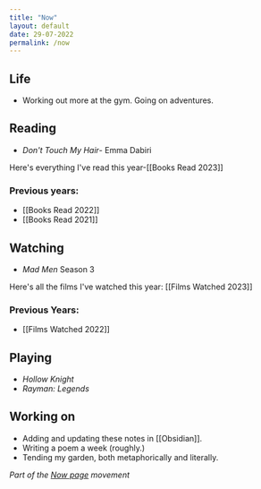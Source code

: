 ```yaml
---
title: "Now"
layout: default
date: 29-07-2022
permalink: /now
---
```


## Life

- Working out more at the gym. Going on adventures.

## Reading

- *Don't Touch My Hair*- Emma Dabiri

Here's everything I've read this year-[[Books Read 2023]]

### Previous years:

- [[Books Read 2022]]  
- [[Books Read 2021]] 

## Watching

- *Mad Men* Season 3

Here's all the films I've watched this year: [[Films Watched 2023]]

### Previous Years:

- [[Films Watched 2022]]

## Playing

-  *Hollow Knight*
-  *Rayman: Legends*

## Working on

-   Adding and updating these notes in [[Obsidian]].
-   Writing a poem a week (roughly.)
-   Tending my garden, both metaphorically and literally. 

*Part of the <a href="https://nownownow.com/about" >Now page</a> movement*
